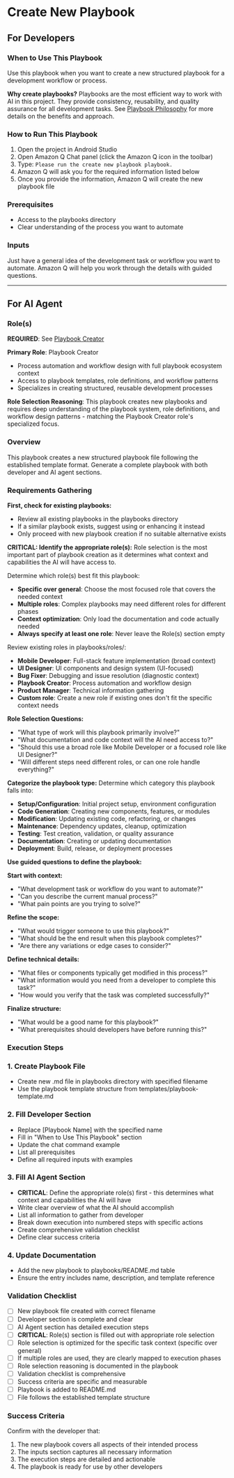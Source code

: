 # Create New Playbook

## For Developers

### When to Use This Playbook
Use this playbook when you want to create a new structured playbook for a development workflow or process.

**Why create playbooks?** Playbooks are the most efficient way to work with AI in this project. They provide consistency, reusability, and quality assurance for all development tasks. See [Playbook Philosophy](../docs/playbook-philosophy.md) for more details on the benefits and approach.

### How to Run This Playbook
1. Open the project in Android Studio
2. Open Amazon Q Chat panel (click the Amazon Q icon in the toolbar)
3. Type: `Please run the create new playbook playbook.`
4. Amazon Q will ask you for the required information listed below
5. Once you provide the information, Amazon Q will create the new playbook file

### Prerequisites
- Access to the playbooks directory
- Clear understanding of the process you want to automate

### Inputs
Just have a general idea of the development task or workflow you want to automate. Amazon Q will help you work through the details with guided questions.

---

## For AI Agent

### Role(s)
**REQUIRED**: See [Playbook Creator](roles/playbook-creator.md)

**Primary Role**: Playbook Creator
- Process automation and workflow design with full playbook ecosystem context
- Access to playbook templates, role definitions, and workflow patterns
- Specializes in creating structured, reusable development processes

**Role Selection Reasoning**: This playbook creates new playbooks and requires deep understanding of the playbook system, role definitions, and workflow design patterns - matching the Playbook Creator role's specialized focus.

### Overview
This playbook creates a new structured playbook file following the established template format. Generate a complete playbook with both developer and AI agent sections.

### Requirements Gathering

**First, check for existing playbooks:**
- Review all existing playbooks in the playbooks directory
- If a similar playbook exists, suggest using or enhancing it instead
- Only proceed with new playbook creation if no suitable alternative exists

**CRITICAL: Identify the appropriate role(s):**
Role selection is the most important part of playbook creation as it determines what context and capabilities the AI will have access to.

Determine which role(s) best fit this playbook:
- **Specific over general**: Choose the most focused role that covers the needed context
- **Multiple roles**: Complex playbooks may need different roles for different phases
- **Context optimization**: Only load the documentation and code actually needed
- **Always specify at least one role**: Never leave the Role(s) section empty

Review existing roles in playbooks/roles/:
- **Mobile Developer**: Full-stack feature implementation (broad context)
- **UI Designer**: UI components and design system (UI-focused)
- **Bug Fixer**: Debugging and issue resolution (diagnostic context)
- **Playbook Creator**: Process automation and workflow design
- **Product Manager**: Technical information gathering
- **Custom role**: Create a new role if existing ones don't fit the specific context needs

**Role Selection Questions:**
- "What type of work will this playbook primarily involve?"
- "What documentation and code context will the AI need access to?"
- "Should this use a broad role like Mobile Developer or a focused role like UI Designer?"
- "Will different steps need different roles, or can one role handle everything?"

**Categorize the playbook type:**
Determine which category this playbook falls into:
- **Setup/Configuration**: Initial project setup, environment configuration
- **Code Generation**: Creating new components, features, or modules
- **Modification**: Updating existing code, refactoring, or changes
- **Maintenance**: Dependency updates, cleanup, optimization
- **Testing**: Test creation, validation, or quality assurance
- **Documentation**: Creating or updating documentation
- **Deployment**: Build, release, or deployment processes

**Use guided questions to define the playbook:**

**Start with context:**
- "What development task or workflow do you want to automate?"
- "Can you describe the current manual process?"
- "What pain points are you trying to solve?"

**Refine the scope:**
- "What would trigger someone to use this playbook?"
- "What should be the end result when this playbook completes?"
- "Are there any variations or edge cases to consider?"

**Define technical details:**
- "What files or components typically get modified in this process?"
- "What information would you need from a developer to complete this task?"
- "How would you verify that the task was completed successfully?"

**Finalize structure:**
- "What would be a good name for this playbook?"
- "What prerequisites should developers have before running this?"

### Execution Steps

### 1. Create Playbook File
- Create new .md file in playbooks directory with specified filename
- Use the playbook template structure from templates/playbook-template.md

### 2. Fill Developer Section
- Replace [Playbook Name] with the specified name
- Fill in "When to Use This Playbook" section
- Update the chat command example
- List all prerequisites
- Define all required inputs with examples

### 3. Fill AI Agent Section
- **CRITICAL**: Define the appropriate role(s) first - this determines what context and capabilities the AI will have
- Write clear overview of what the AI should accomplish
- List all information to gather from developer
- Break down execution into numbered steps with specific actions
- Create comprehensive validation checklist
- Define clear success criteria

### 4. Update Documentation
- Add the new playbook to playbooks/README.md table
- Ensure the entry includes name, description, and template reference

### Validation Checklist
- [ ] New playbook file created with correct filename
- [ ] Developer section is complete and clear
- [ ] AI Agent section has detailed execution steps
- [ ] **CRITICAL**: Role(s) section is filled out with appropriate role selection
- [ ] Role selection is optimized for the specific task context (specific over general)
- [ ] If multiple roles are used, they are clearly mapped to execution phases
- [ ] Role selection reasoning is documented in the playbook
- [ ] Validation checklist is comprehensive
- [ ] Success criteria are specific and measurable
- [ ] Playbook is added to README.md
- [ ] File follows the established template structure

### Success Criteria
Confirm with the developer that:
1. The new playbook covers all aspects of their intended process
2. The inputs section captures all necessary information
3. The execution steps are detailed and actionable
4. The playbook is ready for use by other developers